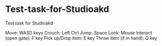 # Test-task-for-Studioakd
Test task for Studioakd

Move: WASD keys
Crouch: Left Ctrl
Jump: Space
Look: Mouse
Interact (open gate): F key
Pick up/Drop item: E key
Throw item (if in hand): Q key
